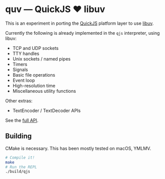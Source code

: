 
# quv — QuickJS ❤️ libuv

This is an experiment in porting the [QuickJS] platform layer to use [libuv].

Currently the following is already implemented in the `qjs` interpreter, using libuv:

- TCP and UDP sockets
- TTY handles
- Unix sockets / named pipes
- Timers
- Signals
- Basic file operations
- Event loop
- High-resolution time
- Miscellaneous utility functions

Other extras:

- TextEncoder / TextDecoder APIs

See the [full API].

## Building

CMake is necessary. This has been mostly tested on macOS, YMLMV.

```bash
# Compile it!
make
# Run the REPL
./build/qjs
```

[QuickJS]: https://bellard.org/quickjs/
[libuv]: https://libuv.org/
[full API]: API.md
